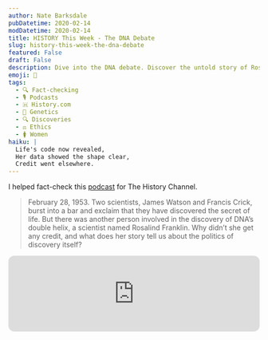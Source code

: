 ```yaml
---
author: Nate Barksdale
pubDatetime: 2020-02-14
modDatetime: 2020-02-14
title: HISTORY This Week - The DNA Debate
slug: history-this-week-the-dna-debate
featured: False
draft: False
description: Dive into the DNA debate. Discover the untold story of Rosalind Franklin and the politics behind one of science's biggest breakthroughs.
emoji: 🧬
tags:
  - 🔍 Fact-checking
  - 🎙️ Podcasts
  - 🇭 History.com
  - 🧬 Genetics
  - 🔍 Discoveries
  - ⚖️ Ethics
  - 🚺 Women
haiku: |
  Life's code now revealed,
  Her data showed the shape clear,
  Credit went elsewhere.
---
```


I helped fact-check this [podcast](https://open.spotify.com/episode/4GyBDKscxlqzUlxo0B02Ow?si=Na4EcQVzTIqYR0DEPSxg1Q) for The History Channel.

> February 28, 1953. Two scientists, James Watson and Francis Crick, burst into a bar and exclaim that they have discovered the secret of life. But there was another person involved in the discovery of DNA’s double helix, a scientist named Rosalind Franklin. Why didn’t she get any credit, and what does her story tell us about the politics of discovery itself?

<iframe style="border-radius:12px" src="https://open.spotify.com/embed/episode/4GyBDKscxlqzUlxo0B02Ow?utm_source=generator" width="100%" height="152" frameBorder="0" allowfullscreen="" allow="autoplay; clipboard-write; encrypted-media; fullscreen; picture-in-picture" loading="lazy"></iframe>

